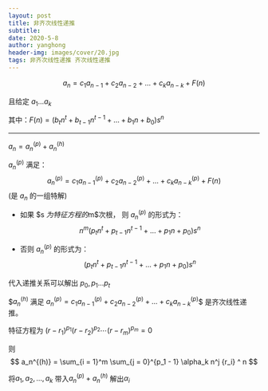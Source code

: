```yaml
---
layout: post
title: 非齐次线性递推
subtitle: 
date: 2020-5-8
author: yanghong
header-img: images/cover/20.jpg
tags: 非齐次线性递推 齐次线性递推 
---
```


$$
a_n = c_1a_{n-1} + c_2a_{n-2} + \dots + c_ka_{n - k} + F(n)
$$



且给定 $a_1 \dots a_k$



其中：$F(n) = (b_t n^t + b_{t - 1} n ^ {t - 1} + \dots + b_1 n + b_0) s^n$  

---

$a_n = a^{(p)}_n + a^{(h)}_n$



$a^{(p)}_n$ 满足： $$a_n^{(p)} = c_1 a_{n-1}^{(p)} + c_2 a_{n-2}^{(p)} + \dots + c_k a_{n - k} ^{(p)} + F(n)$$  (是 $a_n$ 的一组特解)

+ 如果 $s $为特征方程的$m$次根， 则 $a_n^{(p)}$ 的形式为：$$n^m(p_t n^t + p_{t-1}n^{t - 1} + \dots + p_1 n + p_0)s^n$$

+ 否则 $a_n^{(p)}$ 的形式为：$$(p_t n^t + p_{t-1}n^{t - 1} + \dots + p_1 n + p_0)s^n$$

代入递推关系可以解出 $p_0 , p_1 \dots p_t$



$$a^{(h)}_n$  满足  $a_n^{(p)} = c_1a_{n-1}^{(p)} + c_2 a_{n-2}^{(p)} + \dots + c_k a_{n - k}^{(p)}$$ 是齐次线性递推。

特征方程为 $(r - r_1)^{p_1} (r-r_2)^{p_2} \cdots (r-r_m)^{p_m} = 0$



则 
$$
a_n^{(h)} = \sum_{i = 1}^m \sum_{j = 0}^{p_1 - 1} \alpha_k n^j {r_i} ^ n
$$


将$a_1, a_2, \dots, a_k$ 带入$a^{(p)}_n + a^{(h)}_n$ 解出$\alpha_i$